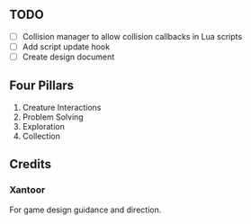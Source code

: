 ## TODO

* [ ] Collision manager to allow collision callbacks in Lua scripts
* [ ] Add script update hook
* [ ] Create design document

## Four Pillars

1. Creature Interactions
2. Problem Solving
3. Exploration
4. Collection

## Credits

### Xantoor

For game design guidance and direction.

